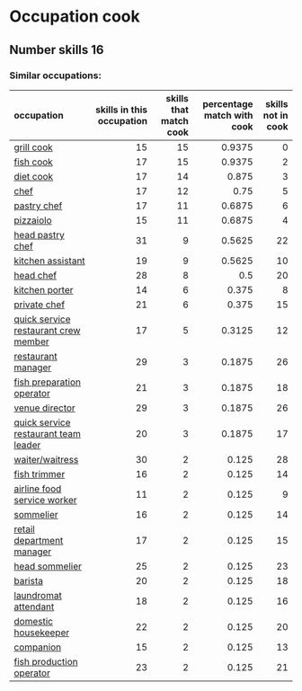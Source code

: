 # Occupation cook
## Number skills 16
### Similar occupations:
| occupation                                                                      |   skills in this occupation |   skills that match cook |   percentage match with cook |   skills not in cook |
|:--------------------------------------------------------------------------------|----------------------------:|-------------------------:|-----------------------------:|---------------------:|
| [grill cook](grill_cook.md)                                                     |                          15 |                       15 |                       0.9375 |                    0 |
| [fish cook](fish_cook.md)                                                       |                          17 |                       15 |                       0.9375 |                    2 |
| [diet cook](diet_cook.md)                                                       |                          17 |                       14 |                       0.875  |                    3 |
| [chef](chef.md)                                                                 |                          17 |                       12 |                       0.75   |                    5 |
| [pastry chef](pastry_chef.md)                                                   |                          17 |                       11 |                       0.6875 |                    6 |
| [pizzaiolo](pizzaiolo.md)                                                       |                          15 |                       11 |                       0.6875 |                    4 |
| [head pastry chef](head_pastry_chef.md)                                         |                          31 |                        9 |                       0.5625 |                   22 |
| [kitchen assistant](kitchen_assistant.md)                                       |                          19 |                        9 |                       0.5625 |                   10 |
| [head chef](head_chef.md)                                                       |                          28 |                        8 |                       0.5    |                   20 |
| [kitchen porter](kitchen_porter.md)                                             |                          14 |                        6 |                       0.375  |                    8 |
| [private chef](private_chef.md)                                                 |                          21 |                        6 |                       0.375  |                   15 |
| [quick service restaurant crew member](quick_service_restaurant_crew_member.md) |                          17 |                        5 |                       0.3125 |                   12 |
| [restaurant manager](restaurant_manager.md)                                     |                          29 |                        3 |                       0.1875 |                   26 |
| [fish preparation operator](fish_preparation_operator.md)                       |                          21 |                        3 |                       0.1875 |                   18 |
| [venue director](venue_director.md)                                             |                          29 |                        3 |                       0.1875 |                   26 |
| [quick service restaurant team leader](quick_service_restaurant_team_leader.md) |                          20 |                        3 |                       0.1875 |                   17 |
| [waiter/waitress](waiter-waitress.md)                                           |                          30 |                        2 |                       0.125  |                   28 |
| [fish trimmer](fish_trimmer.md)                                                 |                          16 |                        2 |                       0.125  |                   14 |
| [airline food service worker](airline_food_service_worker.md)                   |                          11 |                        2 |                       0.125  |                    9 |
| [sommelier](sommelier.md)                                                       |                          16 |                        2 |                       0.125  |                   14 |
| [retail department manager](retail_department_manager.md)                       |                          17 |                        2 |                       0.125  |                   15 |
| [head sommelier](head_sommelier.md)                                             |                          25 |                        2 |                       0.125  |                   23 |
| [barista](barista.md)                                                           |                          20 |                        2 |                       0.125  |                   18 |
| [laundromat attendant](laundromat_attendant.md)                                 |                          18 |                        2 |                       0.125  |                   16 |
| [domestic housekeeper](domestic_housekeeper.md)                                 |                          22 |                        2 |                       0.125  |                   20 |
| [companion](companion.md)                                                       |                          15 |                        2 |                       0.125  |                   13 |
| [fish production operator](fish_production_operator.md)                         |                          23 |                        2 |                       0.125  |                   21 |
